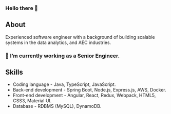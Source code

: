 ### Hello there 👋

## About
Experienced software engineer with a background of building scalable systems in the data analytics, and AEC industries.

### 🔭 I’m currently working as a Senior Engineer.

## Skills
- Coding language - Java, TypeScript, JavaScript.
- Back-end development - Spring Boot, Node.js, Express.js, AWS, Docker.
- Front-end development - Angular, React, Redux, Webpack, HTML5, CSS3, Material UI.
- Database - RDBMS (MySQL), DynamoDB.



<!--
**niksde/niksde** is a ✨ _special_ ✨ repository because its `README.md` (this file) appears on your GitHub profile.

Here are some ideas to get you started:
✔️
- 🔭 I’m currently working on ...
- 🌱 I’m currently learning ...
- 👯 I’m looking to collaborate on ...
- 🤔 I’m looking for help with ...
- 💬 Ask me about ...
- 📫 How to reach me: ...
- 😄 Pronouns: ...
- ⚡ Fun fact: ...
-->
